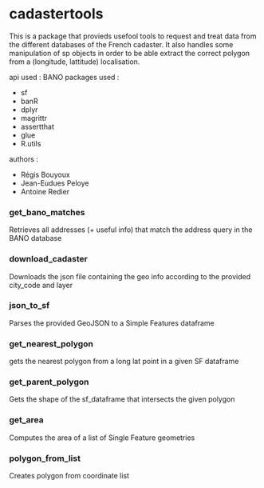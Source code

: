 # cadastertools 

This is a package that provieds usefool tools to request and treat data from the different databases of the French cadaster. 
It also handles some manipulation of sp objects in order to be able extract the correct polygon from a (longitude, lattitude) localisation. 

api used : BANO 
packages used : 
- sf 
- banR
- dplyr
- magrittr
- assertthat
- glue
- R.utils

authors : 
- Régis Bouyoux
- Jean-Eudues Peloye 
- Antoine Redier 

### get_bano_matches 
 Retrieves all addresses (+ useful info) that match the address query in the BANO database
 
### download_cadaster
Downloads the json file containing the geo info according to the provided city_code and layer

### json_to_sf 
Parses the provided GeoJSON to a Simple Features dataframe

### get_nearest_polygon 
gets the nearest polygon from a long lat point in a given SF dataframe

### get_parent_polygon 
Gets the shape of the sf_dataframe that intersects the given polygon

### get_area 
Computes the area of a list of Single Feature geometries

### polygon_from_list
Creates polygon from coordinate list